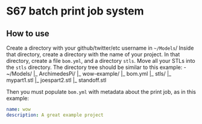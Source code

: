 S67 batch print job system
==========================

## How to use

Create a directory with your github/twitter/etc username in `~/Models`/
Inside that directory, create a directory with the name of your project.
In that directory, create a file `bom.yml`, and a directory `stls`.
Move all your STLs into the `stls` directory.
The directory tree should be similar to this example:
        - ~/Models/
            |_ ArchimedesPi/
                |_ wow-example/
                   |_ bom.yml
                   |_ stls/
                     |_ mypart1.stl
                     |_ joespart2.stl
                     |_ standoff.stl

Then you must populate `bom.yml` with metadata about the print job, as in this example:
````yaml
name: wow
description: A great example project



